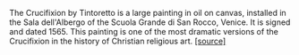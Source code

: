The Crucifixion by Tintoretto is a large painting in oil on canvas, installed in the Sala dell'Albergo of the Scuola
Grande di San Rocco, Venice. It is signed and dated 1565. This painting is one of the most dramatic versions of the
Crucifixion in the history of Christian religious
art. [[source]](https://www.wga.hu/html_m/t/tintoret/3b/1albergo/2/index.html)
